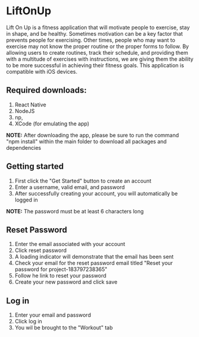 # LiftOnUp

Lift On Up is a fitness application that will motivate people to exercise,  stay in shape, and be healthy.  Sometimes motivation can be a key factor that prevents people for exercising. Other times, people who may want to exercise may not know the proper routine or the proper forms to follow. By allowing users to create routines, track their schedule, and providing them with a multitude of exercises with instructions, we are giving them the ability to be more successful in achieving their fitness goals. This application is compatible with iOS devices.

## Required downloads:
1) React Native
2) NodeJS
3) np,
4) XCode (for emulating the app)

**NOTE:** After downloading the app, please be sure to run the command "npm install" within the main folder to download all packages and dependencies

## Getting started
1) First click the "Get Started" button to create an account
2) Enter a username, valid email, and password
3) After successfully creating your account, you will automatically be logged in

**NOTE:** The password must be at least 6 characters long

## Reset Password
1) Enter the email associated with your account
2) Click reset password
3) A loading indicator will demonstrate that the email has been sent
4) Check your email for the reset password email titled "Reset your password for project-183797238365"
5) Follow he link to reset your password
6) Create your new password and click save

## Log in
1) Enter your email and password
2) Click log in
3) You wil be brought to the "Workout" tab
